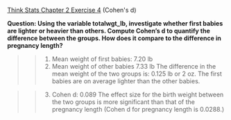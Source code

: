 [Think Stats Chapter 2 Exercise 4](http://greenteapress.com/thinkstats2/html/thinkstats2003.html#toc24) (Cohen's d)

**Question:  Using the variable totalwgt_lb, investigate whether first babies are lighter or heavier than others. Compute Cohen’s d to quantify the difference between the groups. How does it compare to the difference in pregnancy length?**
>> 
>> 1. Mean weight of first babies: 7.20 lb
>> 2. Mean weight of other babies 7.33 lb
>> The difference in the mean weight of the two groups is: 0.125 lb or 2 oz. 
>> The first babies are on average lighter than the other babies. 

>> 3. Cohen d: 0.089
>> The effect size for the birth weight between the two groups is more significant than that of the pregnancy length (Cohen d for pregnancy length is 0.0288.)

